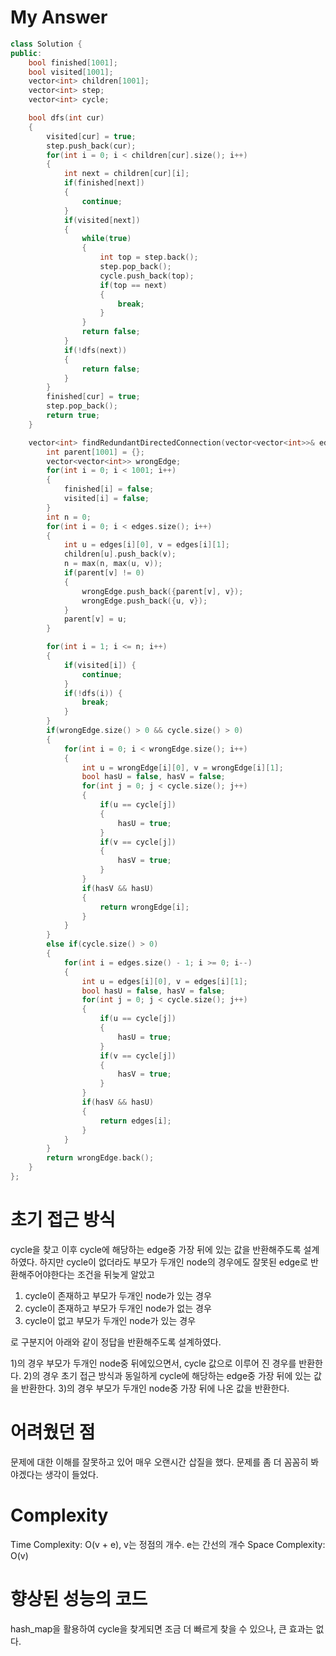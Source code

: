 # My Answer
```c++
class Solution {
public:
    bool finished[1001];
    bool visited[1001];
    vector<int> children[1001];
    vector<int> step;
    vector<int> cycle;

    bool dfs(int cur)
    {
        visited[cur] = true;
        step.push_back(cur);
        for(int i = 0; i < children[cur].size(); i++)
        {
            int next = children[cur][i];
            if(finished[next])
            {
                continue;
            }
            if(visited[next])
            {
                while(true)
                {
                    int top = step.back();
                    step.pop_back();
                    cycle.push_back(top);
                    if(top == next)
                    {
                        break;
                    }
                }
                return false;
            }
            if(!dfs(next))
            {
                return false;
            }
        }
        finished[cur] = true;
        step.pop_back();
        return true;
    }

    vector<int> findRedundantDirectedConnection(vector<vector<int>>& edges) {
        int parent[1001] = {};
        vector<vector<int>> wrongEdge;
        for(int i = 0; i < 1001; i++)
        {
            finished[i] = false;
            visited[i] = false;
        }
        int n = 0;
        for(int i = 0; i < edges.size(); i++)
        {
            int u = edges[i][0], v = edges[i][1];
            children[u].push_back(v);
            n = max(n, max(u, v));
            if(parent[v] != 0)
            {
                wrongEdge.push_back({parent[v], v});
                wrongEdge.push_back({u, v});
            }
            parent[v] = u;
        }

        for(int i = 1; i <= n; i++)
        {
            if(visited[i]) {
                continue;
            }
            if(!dfs(i)) {
                break;
            }
        }
        if(wrongEdge.size() > 0 && cycle.size() > 0)
        {
            for(int i = 0; i < wrongEdge.size(); i++)
            {
                int u = wrongEdge[i][0], v = wrongEdge[i][1];
                bool hasU = false, hasV = false;
                for(int j = 0; j < cycle.size(); j++)
                {
                    if(u == cycle[j])
                    {
                        hasU = true;
                    }
                    if(v == cycle[j])
                    {
                        hasV = true;
                    }
                }
                if(hasV && hasU)
                {
                    return wrongEdge[i];
                }
            }
        }
        else if(cycle.size() > 0)
        {
            for(int i = edges.size() - 1; i >= 0; i--)
            {
                int u = edges[i][0], v = edges[i][1];
                bool hasU = false, hasV = false;
                for(int j = 0; j < cycle.size(); j++)
                {
                    if(u == cycle[j])
                    {
                        hasU = true;
                    }
                    if(v == cycle[j])
                    {
                        hasV = true;
                    }
                }
                if(hasV && hasU)
                {
                    return edges[i];
                }
            }
        }
        return wrongEdge.back();
    }
};
```

# 초기 접근 방식
cycle을 찾고 이후 cycle에 해당하는 edge중 가장 뒤에 있는 값을 반환해주도록 설계하였다.
하지만 cycle이 없더라도 부모가 두개인 node의 경우에도 잘못된 edge로 반환해주어야한다는 조건을 뒤늦게 알았고

1) cycle이 존재하고 부모가 두개인 node가 있는 경우
2) cycle이 존재하고 부모가 두개인 node가 없는 경우
3) cycle이 없고 부모가 두개인 node가 있는 경우

로 구분지어 아래와 같이 정답을 반환해주도록 설계하였다.

1)의 경우 부모가 두개인 node중 뒤에있으면서, cycle 값으로 이루어 진 경우를 반환한다.
2)의 경우 초기 접근 방식과 동일하게 cycle에 해당하는 edge중 가장 뒤에 있는 값을 반환한다.
3)의 경우 부모가 두개인 node중 가장 뒤에 나온 값을 반환한다.

# 어려웠던 점
문제에 대한 이해를 잘못하고 있어 매우 오랜시간 삽질을 했다.
문제를 좀 더 꼼꼼히 봐야겠다는 생각이 들었다.

# Complexity
Time Complexity: O(v + e), v는 정점의 개수. e는 간선의 개수
Space Complexity: O(v)



# 향상된 성능의 코드
hash_map을 활용하여 cycle을 찾게되면 조금 더 빠르게 찾을 수 있으나, 큰 효과는 없다.